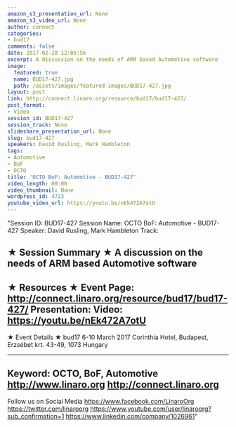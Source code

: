 ```yaml
---
amazon_s3_presentation_url: None
amazon_s3_video_url: None
author: connect
categories:
- bud17
comments: false
date: 2017-02-28 12:05:56
excerpt: A discussion on the needs of ARM based Automotive software
image:
  featured: true
  name: BUD17-427.jpg
  path: /assets/images/featured-images/BUD17-427.jpg
layout: post
link: http://connect.linaro.org/resource/bud17/bud17-427/
post_format:
- Video
session_id: BUD17-427
session_track: None
slideshare_presentation_url: None
slug: bud17-427
speakers: David Rusling, Mark Hambleton
tags:
- Automotive
- BoF
- OCTO
title: 'OCTO BoF: Automotive - BUD17-427'
video_length: 00:00
video_thumbnail: None
wordpress_id: 4723
youtube_video_url: https://youtu.be/nEk472A7otU
---
```


"Session ID: BUD17-427
Session Name: OCTO BoF: Automotive - BUD17-427
Speaker: David Rusling, Mark Hambleton
Track: 


★ Session Summary ★
A discussion on the needs of ARM based Automotive software
---------------------------------------------------
★ Resources ★
Event Page: http://connect.linaro.org/resource/bud17/bud17-427/
Presentation: 
Video: https://youtu.be/nEk472A7otU
 ---------------------------------------------------

★ Event Details ★
bud17
6-10 March 2017
Corinthia Hotel, Budapest,
Erzsébet krt. 43-49,
1073 Hungary

---------------------------------------------------
Keyword: OCTO, BoF, Automotive
http://www.linaro.org
http://connect.linaro.org
---------------------------------------------------
Follow us on Social Media
https://www.facebook.com/LinaroOrg
https://twitter.com/linaroorg
https://www.youtube.com/user/linaroorg?sub_confirmation=1
https://www.linkedin.com/company/1026961"